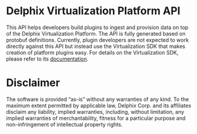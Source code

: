 # Delphix Virtualization Platform API

This API helps developers build plugins to ingest and provision data on top of the Delphix Virtualization Platform.
The API is fully generated based on protobuf definitions. Currently, plugin developers are not expected to work directly
against this API but instead use the Virtualization SDK that makes creation of platform plugins easy. For details on the
Virtualization SDK, please refer to its [documentation](https://developer.delphix.com/).

# Disclaimer

The software is provided “as-is” without any warranties of any kind. To the maximum extent permitted by applicable law,
Delphix Corp. and its affiliates disclaim any liability, implied warranties, including, without limitation, any implied
warranties of merchantability, fitness for a particular purpose and non-infringement of intellectual property rights.